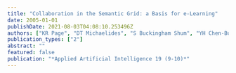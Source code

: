 ```yaml
---
title: "Collaboration in the Semantic Grid: a Basis for e-Learning"
date: 2005-01-01
publishDate: 2021-08-03T04:08:10.253496Z
authors: ["KR Page", "DT Michaelides", "S Buckingham Shum", "YH Chen-Burger", " ..."]
publication_types: ["2"]
abstract: ""
featured: false
publication: "*Applied Artificial Intelligence 19 (9-10)*"
---
```


